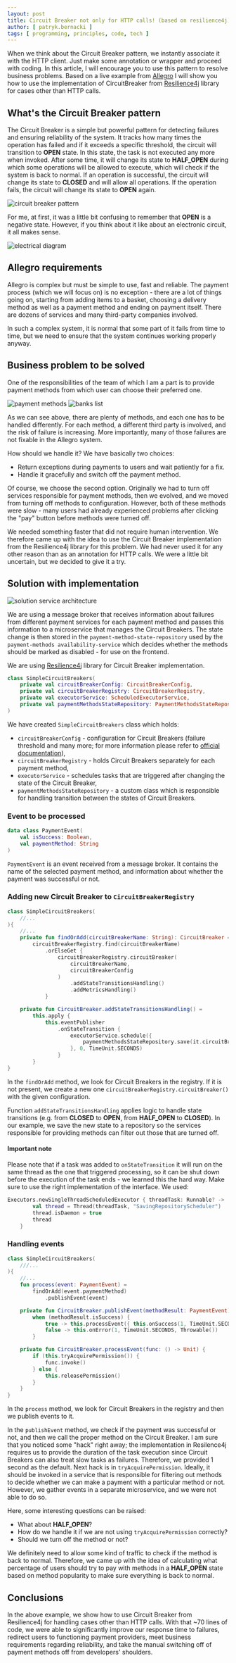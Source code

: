 ```yaml
---
layout: post
title: Circuit Breaker not only for HTTP calls! (based on resilience4j)
author: [ patryk.bernacki ]
tags: [ programming, principles, code, tech ]
---
```


When we think about the Circuit Breaker pattern, we instantly associate it with the HTTP client. Just make some annotation or wrapper and proceed with coding.
In this article, I will encourage you to use this pattern to resolve business problems.
Based on a live example from [Allegro](https://allegro.tech/) I will show you how to use the implementation of CircuitBreaker from [Resilience4j](https://resilience4j.readme.io/) library for cases other than HTTP calls.

## What's the Circuit Breaker pattern
The Circuit Breaker is a simple but powerful pattern for detecting failures and ensuring reliability of the system.
It tracks how many times the operation has failed and if it exceeds a specific threshold,
the circuit will transition to **OPEN** state. In this state, the task is not executed any more when invoked.
After some time, it will change its state to **HALF_OPEN** during which some operations will be allowed to execute, which will check if the system is back to normal.
If an operation is successful, the circuit will change its state to **CLOSED** and will allow all operations.
If the operation fails, the circuit will change its state to **OPEN** again.

![circuit breaker pattern](/assets/img/articles/2024-12-11-circuitbreaker-not-only-for-http-calls/cb.png)

For me, at first, it was a little bit confusing to remember that **OPEN** is a negative state. However, if you think about it like about an electronic circuit,
it all makes sense.

![electrical diagram](/assets/img/articles/2024-12-11-circuitbreaker-not-only-for-http-calls/cb_electric.png)

## Allegro requirements
Allegro is complex but must be simple to use, fast and reliable. The payment process (which we will focus on) is no exception -
there are a lot of things going on, starting from adding items to a basket,
choosing a delivery method as well as a payment method and ending on payment itself. There are dozens of services and many third-party companies involved.

In such a complex system, it is normal that some part of it fails from time to time, but we need to ensure that the system continues working properly anyway.

## Business problem to be solved
One of the responsibilities of the team of which I am a part is to provide payment methods from which user can choose their preferred one.

![payment methods](/assets/img/articles/2024-12-11-circuitbreaker-not-only-for-http-calls/payment_methods.png)
![banks list](/assets/img/articles/2024-12-11-circuitbreaker-not-only-for-http-calls/pbl.png)

As we can see above, there are plenty of methods, and each one has to be handled differently. For each method, a different third party is involved,
and the risk of failure is increasing. More importantly, many of those failures are not fixable in the Allegro system.

How should we handle it? We have basically two choices:
- Return exceptions during payments to users and wait patiently for a fix.
- Handle it gracefully and switch off the payment method.

Of course, we choose the second option. Originally we had to turn off services responsible for payment methods, then we evolved,
and we moved from turning off methods to configuration. However, both of these methods were slow -
many users had already experienced problems after clicking the "pay" button before methods were turned off.

We needed something faster that did not require human intervention.
We therefore came up with the idea to use the Circuit Breaker implementation from the Resilience4j library for this problem.
We had never used it for any other reason than as an annotation for HTTP calls. We were a little bit uncertain, but we decided to give it a try.

## Solution with implementation

![solution service architecture](/assets/img/articles/2024-12-11-circuitbreaker-not-only-for-http-calls/arch.png)

We are using a message broker that receives information about failures from different payment services for each
payment method and passes this information to a microservice that manages the Circuit Breakers.
The state change is then stored in the `payment-method-state-repository` used by
the `payment-methods availability-service` which decides whether the methods should be marked as disabled - for use on the frontend.

We are using [Resilience4j](https://github.com/resilience4j/resilience4j) library for Circuit Breaker implementation.


```kotlin
class SimpleCircuitBreakers(
    private val circuitBreakerConfig: CircuitBreakerConfig,
    private val circuitBreakerRegistry: CircuitBreakerRegistry,
    private val executorService: ScheduledExecutorService,
    private val paymentMethodsStateRepository: PaymentMethodsStateRepository
)
```

We have created `SimpleCircuitBreakers` class which holds:
- `circuitBreakerConfig` - configuration for Circuit Breakers (failure threshold and many more; for more information please refer to [official documentation](https://resilience4j.readme.io/docs/circuitbreaker)),
- `circuitBreakerRegistry` - holds Circuit Breakers separately for each payment method,
- `executorService` - schedules tasks that are triggered after changing the state of the Circuit Breaker,
- `paymentMethodsStateRepository` - a custom class which is responsible for handling transition between the states of Circuit Breakers.

### Event to be processed
```kotlin
data class PaymentEvent(
    val isSuccess: Boolean,
    val paymentMethod: String
)
```
`PaymentEvent` is an event received from a message broker. It contains the name of the selected payment method,
and information about whether the payment was successful or not.

### Adding new Circuit Breaker to `CircuitBreakerRegistry`
```kotlin
class SimpleCircuitBreakers(
    //...
){
    //...
    private fun findOrAdd(circuitBreakerName: String): CircuitBreaker =
        circuitBreakerRegistry.find(circuitBreakerName)
            .orElseGet {
                circuitBreakerRegistry.circuitBreaker(
                    circuitBreakerName,
                    circuitBreakerConfig
                )
                    .addStateTransitionsHandling()
                    .addMetricsHandling()
            }

    private fun CircuitBreaker.addStateTransitionsHandling() =
        this.apply {
            this.eventPublisher
                .onStateTransition {
                    executorService.schedule({
                        paymentMethodsStateRepository.save(it.circuitBreakerName, it.stateTransition)
                    }, 0, TimeUnit.SECONDS)
                }
        }
}
```
In the `findOrAdd` method, we look for Circuit Breakers in the registry. If it is not present, we create a new one `circuitBreakerRegistry.circuitBreaker()` with the given configuration.

Function `addStateTransitionsHandling` applies logic to handle state transitions (e.g. from **CLOSED** to **OPEN**, from **HALF_OPEN** to **CLOSED**).
In our example, we save the new state to a repository so the services responsible for providing methods can filter out those that are turned off.


#### Important note
Please note that if a task was added to `onStateTransition` it will run on the same thread as the one that triggered processing,
so it can be shut down before the execution of the task ends - we learned this the hard way. Make sure to use the right implementation of the interface.
We used:

```kotlin
Executors.newSingleThreadScheduledExecutor { threadTask: Runnable? ->
        val thread = Thread(threadTask, "SavingRepositoryScheduler")
        thread.isDaemon = true
        thread
    }
```

### Handling events
```kotlin
class SimpleCircuitBreakers(
    ///...
){
    //...
    fun process(event: PaymentEvent) =
        findOrAdd(event.paymentMethod)
            .publishEvent(event)

    private fun CircuitBreaker.publishEvent(methodResult: PaymentEvent) =
        when (methodResult.isSuccess) {
            true -> this.processEvent({ this.onSuccess(1, TimeUnit.SECONDS) })
            false -> this.onError(1, TimeUnit.SECONDS, Throwable())
        }

    private fun CircuitBreaker.processEvent(func: () -> Unit) {
        if (this.tryAcquirePermission()) {
            func.invoke()
        } else {
            this.releasePermission()
        }
    }
}
```

In the `process` method, we look for Circuit Breakers in the registry and then we publish events to it.

In the `publishEvent` method, we check if the payment was successful or not, and then we call the proper method on the Circuit Breaker.
I am sure that you noticed some "hack" right away; the implementation in Resilence4j requires us to provide the duration of the task execution since
Circuit Breakers can also treat slow tasks as failures. Therefore, we provided 1 second as the default. Next hack is in `tryAcquirePermission`.
Ideally, it should be invoked in a service that is responsible for filtering out methods to decide whether we can make a payment with a particular method or not.
However, we gather events in a separate microservice, and we were not able to do so.

Here, some interesting questions can be raised:
- What about **HALF_OPEN**?
- How do we handle it if we are not using `tryAcquirePermission` correctly?
- Should we turn off the method or not?

We definitely need to allow some kind of traffic to check if the method is back to normal.
Therefore, we came up with the idea of calculating what percentage of users should try to pay with methods in a **HALF_OPEN** state based on method popularity
to make sure everything is back to normal.

## Conclusions
In the above example, we show how to use Circuit Breaker from Resilience4j for handling cases other than HTTP calls.
With that ~70 lines of code, we were able to significantly improve our response time to failures, redirect users to functioning payment providers,
meet business requirements regarding reliability, and take the manual switching off of payment methods off from developers' shoulders.
